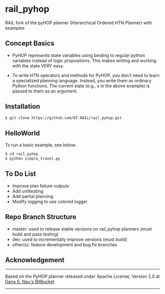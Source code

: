 # rail_pyhop

RAIL fork of the pyHOP planner (Hierarchical Ordered HTN Planner) with examples


## Concept Basics

- PyHOP represents state variables using binding to regular python variables instead of logic propositions. This makes
writing and working with the state VERY easy. 

- To write HTN operators and methods for PyHOP, you don't need to learn a specialized planning language. Instead, 
you write them as ordinary Python functions. The current state (e.g., s in the above example) is passed to them as an
 argument.


## Installation

```bash
$ git clone https://github.com/GT-RAIL/rail_pyhop.git
```


## HelloWorld

To run a basic example, see below:

```bash
$ cd rail_pyhop
$ python simple_travel.py
```


## To Do List
- Improve plan failure outputs
- Add unittesting
- Add partial planning
- Modify logging to use colored logger

## Repo Branch Structure
- master: used to release stable versions on rail_pyhop planners (must build and pass testing)
- dev: used to incrementally improve versions (must build)
- other(s): feature development and bug fix branches


## Acknowledgement
----

Based on the PyHOP planner released under Apache License, Version 2.0 at 
[Dana S. Nau's BitBucket](https://bitbucket.org/dananau/pyhop/)

----